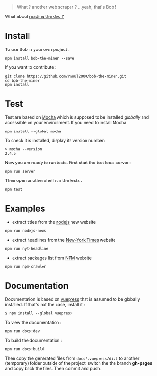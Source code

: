
> What ? another web scraper ? ...yeah, that's Bob !

What about [reading the doc ?](https://raoul2000.github.io/bob-the-miner/)

# Install

To use Bob in your own project :

```
npm install bob-the-miner --save
```

If you want to contribute :

```
git clone https://github.com/raoul2000/bob-the-miner.git
cd bob-the-miner
npm install
```

# Test

Test are based on [Mocha](https://mochajs.org/) which is supposed to be installed *globally* and accessible on your environment.
If you need to install Mocha :

```
npm install --global mocha
```

To check it is installed, display its version number:
```
> mocha --version
2.4.5            
```
Now you are ready to run tests. First start the test local server :
```
npm run server
```

Then open another shell run the tests :
```
npm test
```

# Examples

- extract titles from the [nodejs]('https://foundation.nodejs.org) new website

```
npm run nodejs-news
```
- extract headlines from the [New-York Times](https://www.nytimes.com/) website

```
npm run nyt-headline
```
- extract packages list from [NPM](https://www.npmjs.com) website

```
npm run npm-crawler
```

# Documentation

Documentation is based on [vuepress](https://vuepress.vuejs.org) that is assumed to be globally installed. If that's not the case, install it :

```
$ npm install --global vuepress
```

To view the documentation :

```
npm run docs:dev
```

To build the documentation :
```
npm run docs:build
```

Then copy the generated files from `docs/.vuepress/dist` to another (temporary) folder outside of the project, switch the the branch **gh-pages** and copy back the files. Then commit and push.

